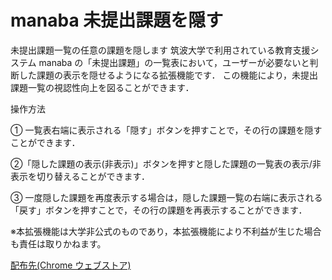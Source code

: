 # manaba 未提出課題を隠す

未提出課題一覧の任意の課題を隠します
筑波大学で利用されている教育支援システム manaba の「未提出課題」の一覧表において，ユーザーが必要ないと判断した課題の表示を隠せるようになる拡張機能です．
この機能により，未提出課題一覧の視認性向上を図ることができます．

操作方法

① 一覧表右端に表示される「隠す」ボタンを押すことで，その行の課題を隠すことができます．

②「隠した課題の表示(非表示)」ボタンを押すと隠した課題の一覧表の表示/非表示を切り替えることができます．

③ 一度隠した課題を再度表示する場合は，隠した課題一覧の右端に表示される「戻す」ボタンを押すことで，その行の課題を再表示することができます．

※本拡張機能は大学非公式のものであり，本拡張機能により不利益が生じた場合も責任は取りかねます。

[配布先(Chrome ウェブストア)](https://chrome.google.com/webstore/detail/manaba%E6%9C%AA%E6%8F%90%E5%87%BA%E8%AA%B2%E9%A1%8C%E3%82%92%E9%9A%A0%E3%81%99/jaenngkigiiphcijdfeamkfnpclopfbi?hl=ja)
